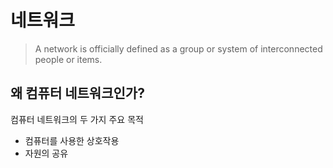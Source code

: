 # 네트워크

> A network is officially defined as a group or system of interconnected people or items.

## 왜 컴퓨터 네트워크인가?

컴퓨터 네트워크의 두 가지 주요 목적
- 컴퓨터를 사용한 상호작용
- 자원의 공유

